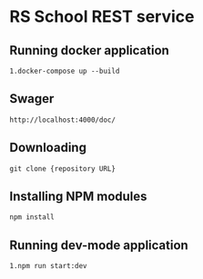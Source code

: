 # RS School REST service

## Running docker application

```
1.docker-compose up --build

```
## Swager 

```
http://localhost:4000/doc/
```

## Downloading

```
git clone {repository URL}
```

## Installing NPM modules

```
npm install
```

## Running dev-mode application

```
1.npm run start:dev
```
